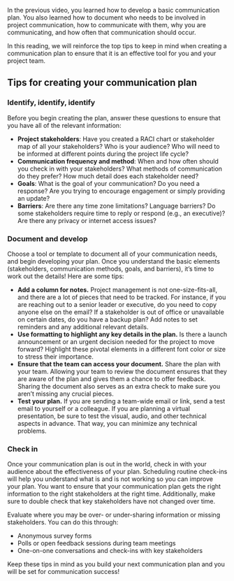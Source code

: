
In the previous video, you learned how to develop a basic communication plan. You also learned how to document who needs to be involved in project communication, how to communicate with them, why you are communicating, and how often that communication should occur. 

In this reading, we will reinforce the top tips to keep in mind when creating a communication plan to ensure that it is an effective tool for you and your project team.

## **Tips for creating your communication plan** 

### **Identify, identify, identify**

Before you begin creating the plan, answer these questions to ensure that you have all of the relevant information:

- **Project stakeholders**: Have you created a RACI chart or stakeholder map of all your stakeholders? Who is your audience? Who will need to be informed at different points during the project life cycle?
- **Communication frequency and method**: When and how often should you check in with your stakeholders? What methods of communication do they prefer? How much detail does each stakeholder need?
- **Goals**: What is the goal of your communication? Do you need a response? Are you trying to encourage engagement or simply providing an update?
- **Barriers**: Are there any time zone limitations? Language barriers? Do some stakeholders require time to reply or respond (e.g., an executive)? Are there any privacy or internet access issues?

### **Document and develop**

Choose a tool or template to document all of your communication needs, and begin developing your plan. Once you understand the basic elements (stakeholders, communication methods, goals, and barriers), it’s time to work out the details! Here are some tips:

- **Add a column for notes.** Project management is not one-size-fits-all, and there are a lot of pieces that need to be tracked. For instance, if you are reaching out to a senior leader or executive, do you need to copy anyone else on the email? If a stakeholder is out of office or unavailable on certain dates, do you have a backup plan? Add notes to set reminders and any additional relevant details.
- **Use formatting to highlight any key details in the plan.** Is there a launch announcement or an urgent decision needed for the project to move forward? Highlight these pivotal elements in a different font color or size to stress their importance.
- **Ensure that the team can access your document.** Share the plan with your team. Allowing your team to review the document ensures that they are aware of the plan and gives them a chance to offer feedback. Sharing the document also serves as an extra check to make sure you aren’t missing any crucial pieces.
- **Test your plan.** If you are sending a team-wide email or link, send a test email to yourself or a colleague. If you are planning a virtual presentation, be sure to test the visual, audio, and other technical aspects in advance. That way, you can minimize any technical problems.

### **Check in**

Once your communication plan is out in the world, check in with your audience about the effectiveness of your plan. Scheduling routine check-ins will help you understand what is and is not working so you can improve your plan. You want to ensure that your communication plan gets the right information to the right stakeholders at the right time. Additionally, make sure to double check that key stakeholders have not changed over time. 

Evaluate where you may be over- or under-sharing information or missing stakeholders. You can do this through:

- Anonymous survey forms
- Polls or open feedback sessions during team meetings
- One-on-one conversations and check-ins with key stakeholders

Keep these tips in mind as you build your next communication plan and you will be set for communication success!